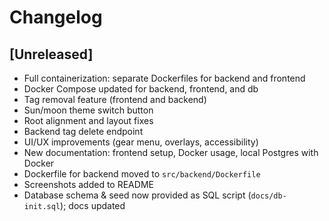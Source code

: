 # Changelog

## [Unreleased]
- Full containerization: separate Dockerfiles for backend and frontend
- Docker Compose updated for backend, frontend, and db
- Tag removal feature (frontend and backend)
- Sun/moon theme switch button
- Root alignment and layout fixes
- Backend tag delete endpoint
- UI/UX improvements (gear menu, overlays, accessibility)
- New documentation: frontend setup, Docker usage, local Postgres with Docker
- Dockerfile for backend moved to `src/backend/Dockerfile`
- Screenshots added to README
- Database schema & seed now provided as SQL script (`docs/db-init.sql`); docs updated 